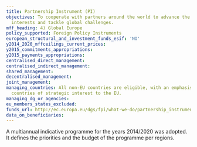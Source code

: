 ```yaml
---
title: Partnership Instrument (PI)
objectives: To cooperate with partners around the world to advance the Union's strategic
  interests and tackle global challenges.
mff_heading: 4) Global Europe
policy_supported: Foreign Policy Instruments
european_structural_and_investment_funds_esif: 'NO'
y2014_2020_mffceilings_current_prices: 
y2015_commitments_appropriations: 
y2015_payments_appropriations: 
centralised_direct_management: 
centralised_indirect_management: 
shared_management: 
decentralised_management: 
joint_management: 
managing_countries: All non-EU countries are eligible, with an emphasis on partner
  countries of strategic interest to the EU.
managing_dg_or_agencies: 
eu_members_states_excluded: 
funds_url: http://ec.europa.eu/dgs/fpi/what-we-do/partnership_instrument_en.htm
data_on_beneficiaries: 
---
```

A multiannual indicative programme for the years 2014/2020 was adopted. It defines the priorities and the budget of the programme per regions.